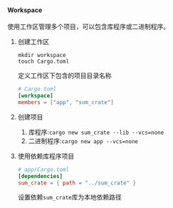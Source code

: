 #### Workspace

使用工作区管理多个项目，可以包含库程序或二进制程序。

1. 创建工作区
   ```shell
   mkdir workspace
   touch Cargo.toml
   ```
   
    定义工作区下包含的项目目录名称
   ```toml
   # Cargo.toml
   [workspace]
   members = ["app", "sum_crate"]
   ```
   
2. 创建项目 
   1. 库程序:`cargo new sum_crate --lib --vcs=none`
   2. 二进制程序:`cargo new app --vcs=none`
   
3. 使用依赖库程序项目
    
   ```toml
   # app/Cargo.toml
   [dependencies]
   sum_crate = { path = "../sum_crate" }
   ```
   设置依赖`sum_crate`库为本地依赖路径